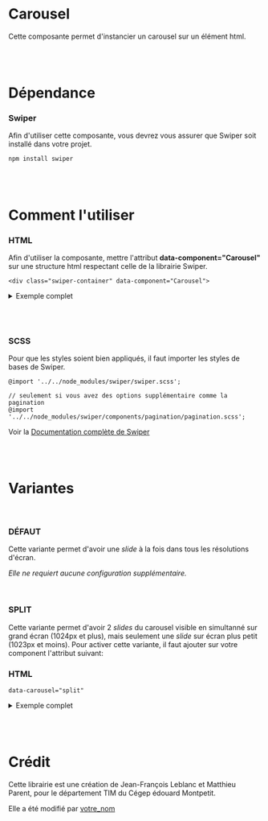 # Carousel

Cette composante permet d'instancier un carousel sur un élément html.

<br><br>

# Dépendance

### Swiper

Afin d'utiliser cette composante, vous devrez vous assurer que Swiper soit installé dans votre projet.

`npm install swiper`

<br><br>

# Comment l'utiliser

### **HTML**

Afin d'utiliser la composante, mettre l'attribut **data-component="Carousel"** sur une structure html respectant celle de la librairie Swiper.

```
<div class="swiper-container" data-component="Carousel">
```

<details>
<summary>Exemple complet</summary>

```
<!-- Slider main container -->
<div class="swiper-container" data-component="Carousel">
  <!-- Additional required wrapper -->
  <div class="swiper-wrapper">
    <!-- Slides -->
    <div class="swiper-slide">Slide 1</div>
    <div class="swiper-slide">Slide 2</div>
  </div>
  <!-- If we need pagination -->
  <div class="swiper-pagination"></div>
</div>
```

</details>

<br><br>

### **SCSS**

Pour que les styles soient bien appliqués, il faut importer les styles de bases de Swiper.

```
@import '../../node_modules/swiper/swiper.scss';

// seulement si vous avez des options supplémentaire comme la pagination
@import '../../node_modules/swiper/components/pagination/pagination.scss';

```

Voir la [Documentation complète de Swiper](https://swiperjs.com/swiper-api)

<br><br>

# Variantes

<br>

### **DÉFAUT**

Cette variante permet d'avoir une _slide_ à la fois dans tous les résolutions d'écran.

_Elle ne requiert aucune configuration supplémentaire._

<br>

### **SPLIT**

Cette variante permet d'avoir 2 _slides_ du carousel visible en simultanné sur grand écran (1024px et plus), mais seulement une _slide_ sur écran plus petit (1023px et moins). Pour activer cette variante, il faut ajouter sur votre component l'attribut suivant:

### **HTML**

```
data-carousel="split"
```

<details>
<summary>Exemple complet</summary>

```
<!-- Slider main container -->
<div class="swiper-container" data-component="Carousel" data-carousel="split">
  <!-- Additional required wrapper -->
  <div class="swiper-wrapper">
    <!-- Slides -->
    <div class="swiper-slide">Slide 1</div>
    <div class="swiper-slide">Slide 2</div>
  </div>
  <!-- If we need pagination -->
  <div class="swiper-pagination"></div>
</div>
```

</details>

<br><br>

# Crédit

Cette librairie est une création de Jean-François Leblanc et Matthieu Parent, pour le département TIM du Cégep édouard Montpetit.

Elle a été modifié par [votre_nom](https://dectim.ca/)

